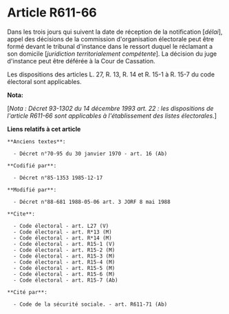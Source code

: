 # Article R611-66

Dans les trois jours qui suivent la date de réception de la notification [*délai*], appel des décisions de la commission
d'organisation électorale peut être formé devant le tribunal d'instance dans le ressort duquel le réclamant a son domicile
[*juridiction territorialement compétente*]. La décision du juge d'instance peut être déférée à la Cour de Cassation.

Les dispositions des articles L. 27, R. 13, R. 14 et R. 15-1 à R. 15-7 du code électoral sont applicables.

**Nota:**

[*Nota : Décret 93-1302 du 14 décembre 1993 art. 22 : les dispositions de l'article R611-66 sont applicables à
l'établissement des listes électorales.*]

**Liens relatifs à cet article**

	**Anciens textes**:

	  - Décret n°70-95 du 30 janvier 1970 - art. 16 (Ab)

	**Codifié par**:

	  - Décret n°85-1353 1985-12-17

	**Modifié par**:

	  - Décret n°88-681 1988-05-06 art. 3 JORF 8 mai 1988

	**Cite**:

	  - Code électoral - art. L27 (V)
	  - Code électoral - art. R*13 (M)
	  - Code électoral - art. R*14 (M)
	  - Code électoral - art. R15-1 (V)
	  - Code électoral - art. R15-2 (M)
	  - Code électoral - art. R15-3 (M)
	  - Code électoral - art. R15-4 (M)
	  - Code électoral - art. R15-5 (M)
	  - Code électoral - art. R15-6 (M)
	  - Code électoral - art. R15-7 (Ab)

	**Cité par**:

	  - Code de la sécurité sociale. - art. R611-71 (Ab)
